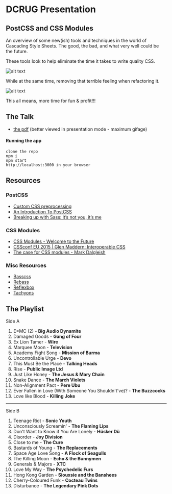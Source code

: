 # DCRUG Presentation

## PostCSS and CSS Modules

An overview of some new(ish) tools and techniques in the world of Cascading Style Sheets. The good, the bad, and what very well could be the future.

These tools look to help eliminate the time it takes to write quality CSS.

![alt text](http://lh3.ggpht.com/-7mLGeB7aN4k/U97lgtHmyHI/AAAAAAAAAnU/TWKSHFpCYyk/css-sucks-working-with-css_thumb%25255B2%25255D.gif?imgmax=800)

While at the same time, removing that terrible feeling when refactoring it.

![alt text](https://media.tenor.com/images/e174e03dc8556d7a5ac3a100eeccf564/tenor.gif)

This all means, more time for fun & profit!!!

## The Talk

- [the pdf](https://github.com/marchdoe/dcrug/blob/master/postcss-and-css-modules-doug-march.pdf)
(better viewed in presentation mode - maximum gifage)

#### Running the app

```
clone the repo
npm i
npm start
http://localhost:3000 in your browser
```


## Resources

### PostCSS

- [Custom CSS preprocessing](http://nicolasgallagher.com/custom-css-preprocessing/)
- [An Introduction To PostCSS](https://www.smashingmagazine.com/2015/12/introduction-to-postcss/)
- [Breaking up with Sass: it’s not you, it’s me](https://benfrain.com/breaking-up-with-sass-postcss/)


### CSS Modules

- [CSS Modules - Welcome to the Future](http://glenmaddern.com/articles/css-modules)
- [CSSconf EU 2015 | Glen Maddern: Interoperable CSS](https://www.youtube.com/watch?v=aIyhhHTmsXE)
- [The case for CSS modules - Mark Dalgleish](https://www.youtube.com/watch?v=zR1lOuyQEt8)

### Misc Resources
- [Basscss](http://basscss.com)
- [Rebass](http://jxnblk.com/rebass/)
- [Reflexbox](http://jxnblk.com/reflexbox/)
- [Tachyons](http://tachyons.io/)


## The Playlist

Side A

1. E=MC (2) - **Big Audio Dynamite**
2. Damaged Goods - **Gang of Four**
3. Ex Lion Tamer - **Wire**
4. Marquee Moon - **Television**
5. Academy Fight Song - **Mission of Burma**
6. Uncontrollable Urge - **Devo**
7. This Must Be the Place - **Talking Heads**
8. Rise - **Public Image Ltd**
9. Just Like Honey - **The Jesus & Mary Chain**
10. Snake Dance - **The March Violets**
11. Non-Alignment Pact - **Pere Ubu**
12. Ever Fallen in Love (With Someone You Shouldn't've)? - **The Buzzcocks**
11. Love like Blood - **Killing Joke**

---

Side B

1. Teenage Riot - **Sonic Youth**
2. Unconsciously Screamin' - **The Flaming Lips**
3. Don't Want to Know if You Are Lonely - **Hüsker Dü**
4. Disorder - **Joy Division**
5. Close to me - **The Cure**
6. Bastards of Young - **The Replacements**
7. Space Age Love Song - **A Flock of Seagulls**
8. The Killing Moon - **Echo & the Bunnymen**
9. Generals & Majors - **XTC**
10. Love My Way - **The Psychedelic Furs**
11. Hong Kong Garden - **Siouxsie and the Banshees**
12. Cherry-Coloured Funk - **Cocteau Twins**
13. Disturbance - **The Legendary Pink Dots**
